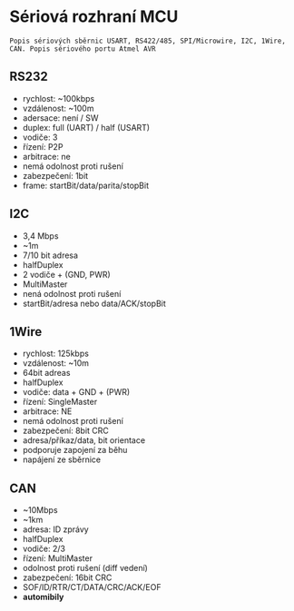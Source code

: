 # Sériová rozhraní MCU

`Popis sériových sběrnic USART, RS422/485, SPI/Microwire, I2C, 1Wire, CAN. Popis sériového portu Atmel AVR`

## RS232

- rychlost: ~100kbps
- vzdálenost: ~100m
- adersace: není / SW
- duplex: full (UART) / half (USART)
- vodiče: 3
- řízení: P2P
- arbitrace: ne
- nemá odolnost proti rušení
- zabezpečení: 1bit
- frame: startBit/data/parita/stopBit

## I2C

- 3,4 Mbps
- ~1m
- 7/10 bit adresa
- halfDuplex
- 2 vodiče + (GND, PWR)
- MultiMaster
- nená odolnost proti rušení
- startBit/adresa nebo data/ACK/stopBit

## 1Wire

- rychlost: 125kbps
- vzdálenost: ~10m
- 64bit adreas
- halfDuplex
- vodiče: data + GND + (PWR)
- řízení: SingleMaster
- arbitrace: NE
- nemá odolnost proti rušení
- zabezpečení: 8bit CRC
- adresa/příkaz/data, bit orientace
- podporuje zapojení za běhu
- napájení ze sběrnice

## CAN

- ~10Mbps
- ~1km
- adresa: ID zprávy
- halfDuplex
- vodiče: 2/3
- řízení: MultiMaster
- odolnost proti rušení (diff vedení)
- zabezpečení: 16bit CRC
- SOF/ID/RTR/CT/DATA/CRC/ACK/EOF
- **automibily**
